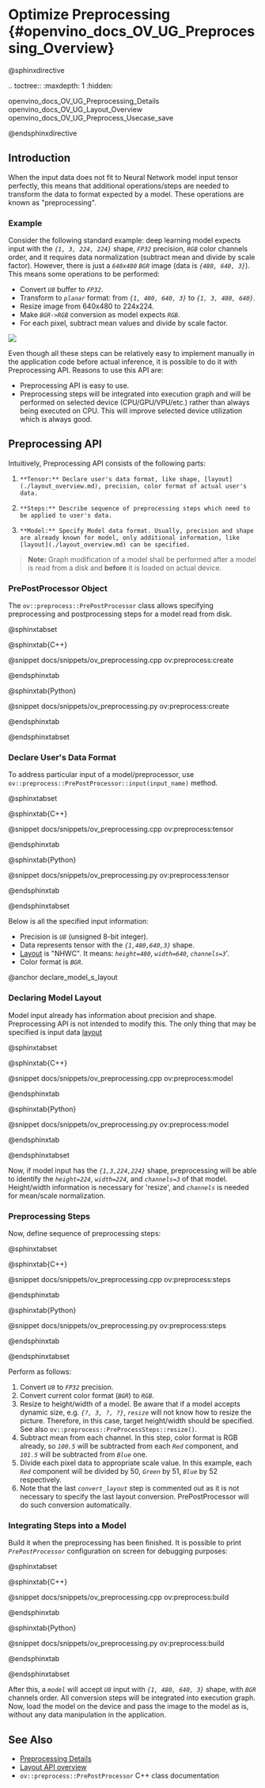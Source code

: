 # Optimize Preprocessing {#openvino_docs_OV_UG_Preprocessing_Overview}

@sphinxdirective

.. toctree::
   :maxdepth: 1
   :hidden:

   openvino_docs_OV_UG_Preprocessing_Details
   openvino_docs_OV_UG_Layout_Overview
   openvino_docs_OV_UG_Preprocess_Usecase_save

@endsphinxdirective

## Introduction

When the input data does not fit to Neural Network model input tensor perfectly, this means that additional operations/steps are needed to transform the data to format expected by a model. These operations are known as "preprocessing".

### Example
Consider the following standard example: deep learning model expects input with the *`{1, 3, 224, 224}`* shape, *`FP32`* precision, *`RGB`* color channels order, and it requires data normalization (subtract mean and divide by scale factor). However, there is just a *`640x480`* *`BGR`* image (data is *`{480, 640, 3}`*). This means some operations to be performed:
 - Convert *`U8`* buffer to *`FP32`*.
 - Transform to *`planar`* format: from *`{1, 480, 640, 3}`* to *`{1, 3, 480, 640}`*.
 - Resize image from 640x480 to 224x224.
 - Make *`BGR->RGB`* conversion as model expects *`RGB`*.
 - For each pixel, subtract mean values and divide by scale factor.


![](img/preprocess_not_fit.png)


Even though all these steps can be relatively easy to implement manually in the application code before actual inference, it is possible to do it with Preprocessing API. Reasons to use this API are:
 - Preprocessing API is easy to use.
 - Preprocessing steps will be integrated into execution graph and will be performed on selected device (CPU/GPU/VPU/etc.) rather than always being executed on CPU. This will improve selected device utilization which is always good.

## Preprocessing API

Intuitively, Preprocessing API consists of the following parts:
 1. 	**Tensor:** Declare user's data format, like shape, [layout](./layout_overview.md), precision, color format of actual user's data.
 2. 	**Steps:** Describe sequence of preprocessing steps which need to be applied to user's data.
 3. 	**Model:** Specify Model data format. Usually, precision and shape are already known for model, only additional information, like [layout](./layout_overview.md) can be specified.

> **Note:** Graph modification of a model shall be performed after a model is read from a disk and **before** it is loaded on actual device.

### PrePostProcessor Object

The `ov::preprocess::PrePostProcessor` class allows specifying preprocessing and postprocessing steps for a model read from disk.

@sphinxtabset

@sphinxtab{C++}

@snippet docs/snippets/ov_preprocessing.cpp ov:preprocess:create

@endsphinxtab

@sphinxtab{Python}

@snippet docs/snippets/ov_preprocessing.py ov:preprocess:create

@endsphinxtab

@endsphinxtabset

### Declare User's Data Format

To address particular input of a model/preprocessor, use `ov::preprocess::PrePostProcessor::input(input_name)` method.

@sphinxtabset

@sphinxtab{C++}

@snippet docs/snippets/ov_preprocessing.cpp ov:preprocess:tensor

@endsphinxtab

@sphinxtab{Python}

@snippet docs/snippets/ov_preprocessing.py ov:preprocess:tensor

@endsphinxtab

@endsphinxtabset

Below is all the specified input information:
 - Precision is *`U8`* (unsigned 8-bit integer).
 - Data represents tensor with the *`{1,480,640,3}`* shape.
 - [Layout](./layout_overview.md) is "NHWC". It means: *`height=480`*, *`width=640`*, *`channels=3`*'.
 - Color format is *`BGR`*.

@anchor declare_model_s_layout
### Declaring Model Layout

Model input already has information about precision and shape. Preprocessing API is not intended to modify this. The only thing that may be specified is input data [layout](./layout_overview.md)

@sphinxtabset

@sphinxtab{C++}

@snippet docs/snippets/ov_preprocessing.cpp ov:preprocess:model

@endsphinxtab

@sphinxtab{Python}

@snippet docs/snippets/ov_preprocessing.py ov:preprocess:model

@endsphinxtab

@endsphinxtabset


Now, if model input has the *`{1,3,224,224}`* shape, preprocessing will be able to identify the *`height=224`*, *`width=224`*, and *`channels=3`* of that model. Height/width information is necessary for 'resize', and *`channels`* is needed for mean/scale normalization.

### Preprocessing Steps

Now, define sequence of preprocessing steps:

@sphinxtabset

@sphinxtab{C++}

@snippet docs/snippets/ov_preprocessing.cpp ov:preprocess:steps

@endsphinxtab

@sphinxtab{Python}

@snippet docs/snippets/ov_preprocessing.py ov:preprocess:steps

@endsphinxtab

@endsphinxtabset

Perform as follows:

   1. Convert *`U8`* to *`FP32`* precision.
   2. Convert current color format (*`BGR`*) to *`RGB`*.
   3. Resize to height/width of a model. Be aware that if a model accepts dynamic size, e.g. 
   *`{?, 3, ?, ?}`*, *`resize`* will not know how to resize the picture. Therefore, in this case, target height/width should be specified. See also `ov::preprocess::PreProcessSteps::resize()`.
   4. Subtract mean from each channel. In this step, color format is RGB already, so *`100.5`* will be subtracted from each *`Red`* component, and *`101.5`* will be subtracted from *`Blue`* one.
   5. Divide each pixel data to appropriate scale value. In this example, each *`Red`* component will be divided by 50, *`Green`* by 51, *`Blue`* by 52 respectively.
   6. Note that the last *`convert_layout`* step is commented out as it is not necessary to specify the last layout conversion. PrePostProcessor will do such conversion automatically.

### Integrating Steps into a Model

Build it when the preprocessing has been finished. It is possible to print *`PrePostProcessor`* configuration on screen for debugging purposes:

@sphinxtabset

@sphinxtab{C++}

@snippet docs/snippets/ov_preprocessing.cpp ov:preprocess:build

@endsphinxtab

@sphinxtab{Python}

@snippet docs/snippets/ov_preprocessing.py ov:preprocess:build

@endsphinxtab

@endsphinxtabset


After this, a *`model`* will accept *`U8`* input with *`{1, 480, 640, 3}`* shape, with *`BGR`* channels order. All conversion steps will be integrated into execution graph. Now, load the model on the device and pass the image to the model as is, without any data manipulation in the application.


## See Also

* [Preprocessing Details](./preprocessing_details.md)
* [Layout API overview](./layout_overview.md)
* <code>ov::preprocess::PrePostProcessor</code> C++ class documentation
